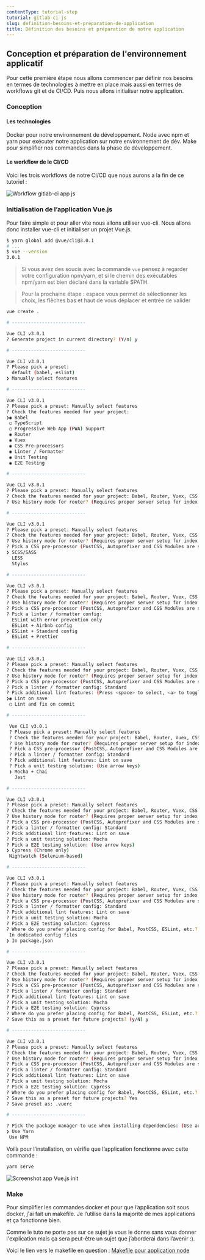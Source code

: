 ```yaml
---
contentType: tutorial-step
tutorial: gitlab-ci-js
slug: definition-besoins-et-preparation-de-application
title: Définition des besoins et préparation de notre application
---
```

## Conception et préparation de l'environnement applicatif

Pour cette première étape nous allons commencer par définir nos besoins en termes de technologies à mettre en place mais aussi en termes de workflows git et de CI/CD. Puis nous allons initialiser notre application.

### Conception

#### Les technologies

Docker pour notre environnement de développement.
Node avec npm et yarn pour exécuter notre application sur notre environnement de dév.
Make pour simplifier nos commandes dans la phase de développement.

#### Le workflow de le CI/CD

Voici les trois workflows de notre CI/CD que nous aurons a la fin de ce tutoriel :

![Workflow gitlab-ci app js]({BASE_URL}/imgs/tutorials/2018-09-19-gitlab-ci-js/workflow-gitlab-ci-app-js.svg)

### Initialisation de l’application Vue.js

Pour faire simple et pour aller vite nous allons utiliser vue-cli. Nous allons donc installer vue-cli et initialiser un projet Vue.js.

```bash
$ yarn global add @vue/cli@3.0.1
# ...
$ vue --version
3.0.1
```

> Si vous avez des soucis avec la commande `vue` pensez à regarder votre configuration npm/yarn, et si le chemin des exécutables npm/yarn est bien déclaré dans la variable $PATH.


> Pour la prochaine étape : espace vous permet de sélectionner les choix, les flêches bas et haut de vous déplacer et entrée de valider

```bash
vue create .

# ---------------------------

Vue CLI v3.0.1
? Generate project in current directory? (Y/n) y

# ---------------------------

Vue CLI v3.0.1
? Please pick a preset:
  default (babel, eslint)
❯ Manually select features

# ---------------------------

Vue CLI v3.0.1
? Please pick a preset: Manually select features
? Check the features needed for your project:
❯◉ Babel
 ◯ TypeScript
 ◯ Progressive Web App (PWA) Support
 ◉ Router
 ◉ Vuex
 ◉ CSS Pre-processors
 ◉ Linter / Formatter
 ◉ Unit Testing
 ◉ E2E Testing

# ---------------------------

Vue CLI v3.0.1
? Please pick a preset: Manually select features
? Check the features needed for your project: Babel, Router, Vuex, CSS Pre-processors, Linter, Unit, E2E
? Use history mode for router? (Requires proper server setup for index fallback in production) (Y/n) Y

# ---------------------------

Vue CLI v3.0.1
? Please pick a preset: Manually select features
? Check the features needed for your project: Babel, Router, Vuex, CSS Pre-processors, Linter, Unit, E2E
? Use history mode for router? (Requires proper server setup for index fallback in production) Yes
? Pick a CSS pre-processor (PostCSS, Autoprefixer and CSS Modules are supported by default): (Use arrow keys)
❯ SCSS/SASS
  LESS
  Stylus

# ---------------------------

Vue CLI v3.0.1
? Please pick a preset: Manually select features
? Check the features needed for your project: Babel, Router, Vuex, CSS Pre-processors, Linter, Unit, E2E
? Use history mode for router? (Requires proper server setup for index fallback in production) Yes
? Pick a CSS pre-processor (PostCSS, Autoprefixer and CSS Modules are supported by default): SCSS/SASS
? Pick a linter / formatter config:
  ESLint with error prevention only
  ESLint + Airbnb config
❯ ESLint + Standard config
  ESLint + Prettier

# ---------------------------

Vue CLI v3.0.1
? Please pick a preset: Manually select features
? Check the features needed for your project: Babel, Router, Vuex, CSS Pre-processors, Linter, Unit, E2E
? Use history mode for router? (Requires proper server setup for index fallback in production) Yes
? Pick a CSS pre-processor (PostCSS, Autoprefixer and CSS Modules are supported by default): SCSS/SASS
? Pick a linter / formatter config: Standard
? Pick additional lint features: (Press <space> to select, <a> to toggle all, <i> to invert selection)
❯◉ Lint on save
 ◯ Lint and fix on commit

# ---------------------------

 Vue CLI v3.0.1
 ? Please pick a preset: Manually select features
 ? Check the features needed for your project: Babel, Router, Vuex, CSS Pre-processors, Linter, Unit, E2E
 ? Use history mode for router? (Requires proper server setup for index fallback in production) Yes
 ? Pick a CSS pre-processor (PostCSS, Autoprefixer and CSS Modules are supported by default): SCSS/SASS
 ? Pick a linter / formatter config: Standard
 ? Pick additional lint features: Lint on save
 ? Pick a unit testing solution: (Use arrow keys)
 ❯ Mocha + Chai
   Jest

# ---------------------------

Vue CLI v3.0.1
? Please pick a preset: Manually select features
? Check the features needed for your project: Babel, Router, Vuex, CSS Pre-processors, Linter, Unit, E2E
? Use history mode for router? (Requires proper server setup for index fallback in production) Yes
? Pick a CSS pre-processor (PostCSS, Autoprefixer and CSS Modules are supported by default): SCSS/SASS
? Pick a linter / formatter config: Standard
? Pick additional lint features: Lint on save
? Pick a unit testing solution: Mocha
? Pick a E2E testing solution: (Use arrow keys)
❯ Cypress (Chrome only)
 Nightwatch (Selenium-based)

# ---------------------------

Vue CLI v3.0.1
? Please pick a preset: Manually select features
? Check the features needed for your project: Babel, Router, Vuex, CSS Pre-processors, Linter, Unit, E2E
? Use history mode for router? (Requires proper server setup for index fallback in production) Yes
? Pick a CSS pre-processor (PostCSS, Autoprefixer and CSS Modules are supported by default): SCSS/SASS
? Pick a linter / formatter config: Standard
? Pick additional lint features: Lint on save
? Pick a unit testing solution: Mocha
? Pick a E2E testing solution: Cypress
? Where do you prefer placing config for Babel, PostCSS, ESLint, etc.?
 In dedicated config files
❯ In package.json

# ---------------------------

Vue CLI v3.0.1
? Please pick a preset: Manually select features
? Check the features needed for your project: Babel, Router, Vuex, CSS Pre-processors, Linter, Unit, E2E
? Use history mode for router? (Requires proper server setup for index fallback in production) Yes
? Pick a CSS pre-processor (PostCSS, Autoprefixer and CSS Modules are supported by default): SCSS/SASS
? Pick a linter / formatter config: Standard
? Pick additional lint features: Lint on save
? Pick a unit testing solution: Mocha
? Pick a E2E testing solution: Cypress
? Where do you prefer placing config for Babel, PostCSS, ESLint, etc.? In package.json
? Save this as a preset for future projects? (y/N) y

# ---------------------------

Vue CLI v3.0.1
? Please pick a preset: Manually select features
? Check the features needed for your project: Babel, Router, Vuex, CSS Pre-processors, Linter, Unit, E2E
? Use history mode for router? (Requires proper server setup for index fallback in production) Yes
? Pick a CSS pre-processor (PostCSS, Autoprefixer and CSS Modules are supported by default): SCSS/SASS
? Pick a linter / formatter config: Standard
? Pick additional lint features: Lint on save
? Pick a unit testing solution: Mocha
? Pick a E2E testing solution: Cypress
? Where do you prefer placing config for Babel, PostCSS, ESLint, etc.? In package.json
? Save this as a preset for future projects? Yes
? Save preset as: .vuerc

# ---------------------------

? Pick the package manager to use when installing dependencies: (Use arrow keys)
❯ Use Yarn
 Use NPM
```
Voilà pour l’installation, on vérifie que l’application fonctionne avec cette commande :

```bash
yarn serve
```
![Screenshot app Vue.js init]({BASE_URL}/imgs/tutorials/2018-09-19-gitlab-ci-js/screenshot-app-vue-js-init.png)

### Make

Pour simplifier les commandes docker et pour que l’application soit sous docker, j'ai fait un makefile. Je l’utilise dans la majorité de mes applications et ça fonctionne bien.

Comme le tuto ne porte pas sur ce sujet je vous le donne sans vous donner l'explication mais ça sera peut-être un sujet que j’aborderai dans l’avenir :).

Voici le lien vers le makefile en question : [Makefile pour application node](https://gist.github.com/nicolas-grevin/0aa9c31a90be7bd35cc9fbd05f6a2fb9)
